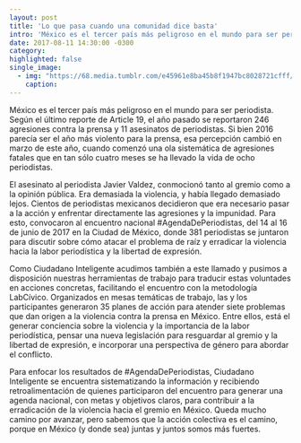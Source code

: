 ```yaml
---
layout: post
title: 'Lo que pasa cuando una comunidad dice basta'
intro: 'México es el tercer país más peligroso en el mundo para ser periodista. Según el último reporte de Article 19, el año pasado se reportaron 246 agresiones contra la prensa y 11 asesinatos de periodistas.'
date: 2017-08-11 14:30:00 -0300
category:
highlighted: false
single_image:
  - img: "https://68.media.tumblr.com/e45961e8ba45b8f1947bc8028721cfff/tumblr_inline_oujgpudwWL1uz8ttg_500.jpg"
    caption: 
---
```

México es el tercer país más peligroso en el mundo para ser periodista. Según el último reporte de Article 19, el año pasado se reportaron 246 agresiones contra la prensa y 11 asesinatos de periodistas. Si bien 2016 parecía ser el año más violento para la prensa, esa percepción cambió en marzo de este año, cuando comenzó una ola sistemática de agresiones fatales que en tan sólo cuatro meses se ha llevado la vida de ocho periodistas.  

El asesinato al periodista Javier Valdez, conmocionó tanto al gremio como a la opinión pública. Era demasiada la violencia, y había llegado demasiado lejos. Cientos de periodistas mexicanos decidieron que era necesario pasar a la acción y enfrentar directamente las agresiones y la impunidad. Para esto, convocaron al encuentro nacional #AgendaDePeriodistas, del 14 al 16 de junio de 2017 en la Ciudad de México, donde 381 periodistas se juntaron para discutir sobre cómo atacar el problema de raíz y erradicar la violencia hacia la labor periodística y la libertad de expresión.

Como Ciudadano Inteligente acudimos también a este llamado y pusimos a disposición nuestras herramientas de trabajo para traducir estas voluntades en acciones concretas, facilitando el encuentro con la metodología LabCívico. Organizados en mesas temáticas de trabajo, las y los participantes generaron 35 planes de acción para atender siete problemas que dan origen a la violencia contra la prensa en México. Entre ellos, está el generar conciencia sobre la violencia y la importancia de la labor periodística, pensar una nueva legislación para resguardar al gremio y la libertad de expresión, e incorporar una perspectiva de género para abordar el conflicto.

Para enfocar los resultados de #AgendaDePeriodistas, Ciudadano Inteligente se encuentra sistematizando la información y recibiendo retroalimentación de quienes participaron del encuentro para generar una agenda nacional, con metas y objetivos claros, para contribuir a la erradicación de la violencia hacia el gremio en México. Queda mucho camino por avanzar, pero sabemos que la acción colectiva es el camino, porque en México (y donde sea) juntas y juntos somos más fuertes. 
